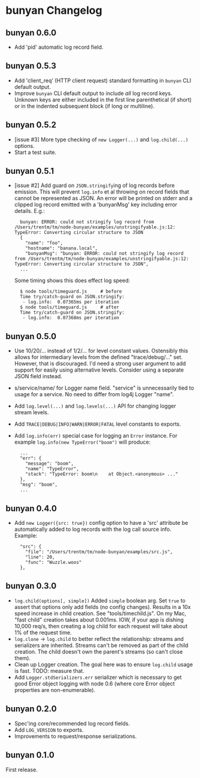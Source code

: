 # bunyan Changelog

## bunyan 0.6.0

- Add 'pid' automatic log record field.


## bunyan 0.5.3

- Add 'client_req' (HTTP client request) standard formatting in `bunyan` CLI
  default output.
- Improve `bunyan` CLI default output to include *all* log record keys. Unknown keys
  are either included in the first line parenthetical (if short) or in the indented
  subsequent block (if long or multiline).


## bunyan 0.5.2

- [issue #3] More type checking of `new Logger(...)` and `log.child(...)`
  options.
- Start a test suite.


## bunyan 0.5.1

- [issue #2] Add guard on `JSON.stringify`ing of log records before emission.
  This will prevent `log.info` et al throwing on record fields that cannot be
  represented as JSON. An error will be printed on stderr and a clipped log
  record emitted with a 'bunyanMsg' key including error details. E.g.:
  
        bunyan: ERROR: could not stringify log record from /Users/trentm/tm/node-bunyan/examples/unstringifyable.js:12: TypeError: Converting circular structure to JSON
        {
          "name": "foo",
          "hostname": "banana.local",
          "bunyanMsg": "bunyan: ERROR: could not stringify log record from /Users/trentm/tm/node-bunyan/examples/unstringifyable.js:12: TypeError: Converting circular structure to JSON",
        ...

  Some timing shows this does effect log speed: 
  
        $ node tools/timeguard.js     # before
        Time try/catch-guard on JSON.stringify:
         - log.info:  0.07365ms per iteration
        $ node tools/timeguard.js     # after
        Time try/catch-guard on JSON.stringify:
         - log.info:  0.07368ms per iteration


## bunyan 0.5.0

- Use 10/20/... instead of 1/2/... for level constant values. Ostensibly this
  allows for intermediary levels from the defined "trace/debug/..." set.
  However, that is discouraged. I'd need a strong user argument to add
  support for easily using alternative levels. Consider using a separate
  JSON field instead.
- s/service/name/ for Logger name field. "service" is unnecessarily tied
  to usage for a service. No need to differ from log4j Logger "name".
- Add `log.level(...)` and `log.levels(...)` API for changing logger stream
  levels.
- Add `TRACE|DEBUG|INFO|WARN|ERROR|FATAL` level constants to exports.
- Add `log.info(err)` special case for logging an `Error` instance. For
  example `log.info(new TypeError("boom")` will produce:

        ...
        "err": {
          "message": "boom",
          "name": "TypeError",
          "stack": "TypeError: boom\n    at Object.<anonymous> ..."
        },
        "msg": "boom",
        ...


## bunyan 0.4.0

- Add `new Logger({src: true})` config option to have a 'src' attribute be
  automatically added to log records with the log call source info. Example:

        "src": {
          "file": "/Users/trentm/tm/node-bunyan/examples/src.js",
          "line": 20,
          "func": "Wuzzle.woos"
        },


## bunyan 0.3.0

- `log.child(options[, simple])` Added `simple` boolean arg. Set `true` to
  assert that options only add fields (no config changes). Results in a 10x
  speed increase in child creation. See "tools/timechild.js". On my Mac, 
  "fast child" creation takes about 0.001ms. IOW, if your app is dishing
  10,000 req/s, then creating a log child for each request will take
  about 1% of the request time.
- `log.clone` -> `log.child` to better reflect the relationship: streams and
  serializers are inherited. Streams can't be removed as part of the child
  creation. The child doesn't own the parent's streams (so can't close them).
- Clean up Logger creation. The goal here was to ensure `log.child` usage
  is fast. TODO: measure that.
- Add `Logger.stdSerializers.err` serializer which is necessary to get good
  Error object logging with node 0.6 (where core Error object properties
  are non-enumerable).


## bunyan 0.2.0

- Spec'ing core/recommended log record fields.
- Add `LOG_VERSION` to exports.
- Improvements to request/response serializations.


## bunyan 0.1.0

First release.

